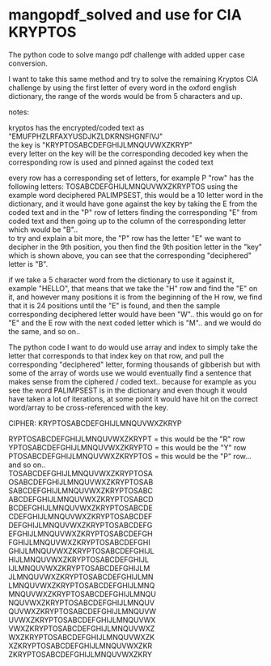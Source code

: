# mangopdf_solved and use for CIA KRYPTOS

The python code to solve mango pdf challenge with added upper case conversion.

I want to take this same method and try to solve the remaining Kryptos CIA challenge by using the first letter of every word in the oxford english dictionary, the range of the words would be from 5 characters and up.  

notes:  

kryptos has the encrypted/coded text as "EMUFPHZLRFAXYUSDJKZLDKRNSHGNFIVJ"  
the key is "KRYPTOSABCDEFGHIJLMNQUVWXZKRYP"  
every letter on the key will be the corresponding decoded key when the corresponding row is used and pinned against the coded text  

every row has a corresponding set of letters, for example P "row" has the following letters: TOSABCDEFGHIJLMNQUVWXZKRYPTOS
using the example word deciphered PALIMPSEST, this would be a 10 letter word in the dictionary, and it would have gone against the key by taking the E from the coded text and in the "P" row of letters finding the corresponding "E" from coded text and then going up to the column of the corresponding letter which would be "B"..  
to try and explain a bit more, the "P" row has the letter "E" we want to decipher in the 9th position, you then find the 9th position letter in the "key" which is shown above, you can see that the corresponding "deciphered" letter is "B".  


if we take a 5 character word from the dictionary to use it against it, example "HELLO", that means that we take the "H" row and find the "E" on it, and however many positions it is from the beginning of the H row, we find that it is 24 positions until the "E" is found, and then the sample corresponding deciphered letter would have been "W".. this would go on for "E" and the E row with the next coded letter which is "M".. and we would do the same, and so on..  

The python code I want to do would use array and index to simply take the letter that corresponds to that index key on that row, and pull the corresponding "deciphered" letter, forming thousands of gibberish but with some of the array of words use we would eventually find a sentence that makes sense from the ciphered / coded text.. because for example as you see the word PALIMPSEST is in the dictionary and even though it would have taken a lot of iterations, at some point it would have hit on the correct word/array to be cross-referenced with the key.



CIPHER:
KRYPTOSABCDEFGHIJLMNQUVWXZKRYP


RYPTOSABCDEFGHIJLMNQUVWXZKRYPT = this would be the "R" row  
YPTOSABCDEFGHIJLMNQUVWXZKRYPTO = this would be the "Y" row  
PTOSABCDEFGHIJLMNQUVWXZKRYPTOS = this would be the "P" row... and so on..  
TOSABCDEFGHIJLMNQUVWXZKRYPTOSA  
OSABCDEFGHIJLMNQUVWXZKRYPTOSAB  
SABCDEFGHIJLMNQUVWXZKRYPTOSABC  
ABCDEFGHIJLMNQUVWXZKRYPTOSABCD  
BCDEFGHIJLMNQUVWXZKRYPTOSABCDE  
CDEFGHIJLMNQUVWXZKRYPTOSABCDEF  
DEFGHIJLMNQUVWXZKRYPTOSABCDEFG  
EFGHIJLMNQUVWXZKRYPTOSABCDEFGH  
FGHIJLMNQUVWXZKRYPTOSABCDEFGHI  
GHIJLMNQUVWXZKRYPTOSABCDEFGHIJL  
HIJLMNQUVWXZKRYPTOSABCDEFGHIJL  
IJLMNQUVWXZKRYPTOSABCDEFGHIJLM  
JLMNQUVWXZKRYPTOSABCDEFGHIJLMN  
LMNQUVWXZKRYPTOSABCDEFGHIJLMNQ  
MNQUVWXZKRYPTOSABCDEFGHIJLMNQU  
NQUVWXZKRYPTOSABCDEFGHIJLMNQUV  
QUVWXZKRYPTOSABCDEFGHIJLMNQUVW  
UVWXZKRYPTOSABCDEFGHIJLMNQUVWX  
VWXZKRYPTOSABCDEFGHIJLMNQUVWXZ  
WXZKRYPTOSABCDEFGHIJLMNQUVWXZK  
XZKRYPTOSABCDEFGHIJLMNQUVWXZKR  
ZKRYPTOSABCDEFGHIJLMNQUVWXZKRY  

